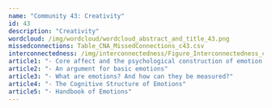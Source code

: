 ```yaml
---
name: "Community 43: Creativity"
id: 43
description: "Creativity"
wordcloud: /img/wordcloud/wordcloud_abstract_and_title_43.png
missedconnections: Table_CNA_MissedConnections_c43.csv
interconnectedness: /img/interconnectedness/Figure_Interconnectedness_c43.png
article1: "- Core affect and the psychological construction of emotion."
article2: "- An argument for basic emotions"
article3: "- What are emotions? And how can they be measured?"
article4: "- The Cognitive Structure of Emotions"
article5: "- Handbook of Emotions"
---
```

